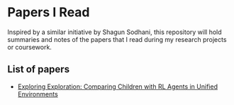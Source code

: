 # Papers I Read

Inspired by a similar initiative by Shagun Sodhani, this repository will hold summaries and notes of the papers that I read during my research projects or coursework.

## List of papers

- [Exploring Exploration: Comparing Children with RL Agents in Unified Environments](notes/exploring-exploration.md)
